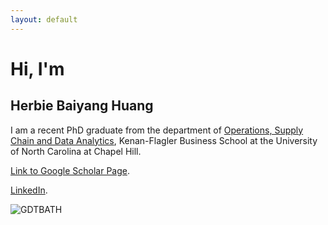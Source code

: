 ```yaml
---
layout: default
---
```


 

# Hi, I'm 
## **Herbie Baiyang Huang** 

I am a recent PhD graduate from the department of [Operations, Supply Chain and Data Analytics](https://www.kenan-flagler.unc.edu/programs/phd/academics-areas/operations/),  Kenan-Flagler Business School at the University of North Carolina at Chapel Hill.  


[Link to Google Scholar Page](https://scholar.google.com/citations?user=XUzxAcwAAAAJ). 
 

[LinkedIn](https://www.linkedin.com/in/herbiehuang/). 

 
 

![GDTBATH](https://raw.githubusercontent.com/herbsh/herbsh.github.io/master/assets/img/dean_dome.jpg)    







 
